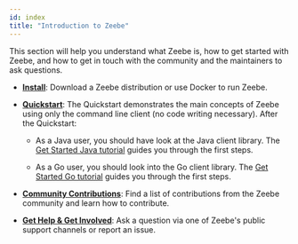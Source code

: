 ```yaml
---
id: index
title: "Introduction to Zeebe"
---
```


This section will help you understand what Zeebe is, how to get started with Zeebe, and how to get in touch with the community and the maintainers to ask questions.

- [**Install**](install.md): Download a Zeebe distribution or use Docker to run Zeebe.

- [**Quickstart**](quickstart.md): The Quickstart demonstrates the main concepts of Zeebe using only the command line client (no code writing necessary). After the Quickstart:

  - As a Java user, you should have look at the Java client library. The [Get Started Java tutorial](/product-manuals/clients/java-client/get-started.md) guides you through the first steps.

  - As a Go user, you should look into the Go client library. The [Get Started Go tutorial](/product-manuals/clients/go-client/get-started.md) guides you through the first steps.

- [**Community Contributions**](community-contributions.md): Find a list of contributions from the Zeebe community and learn how to contribute.

- [**Get Help & Get Involved**](get-help-get-involved.md): Ask a question via one of Zeebe's public support channels or report an issue.
